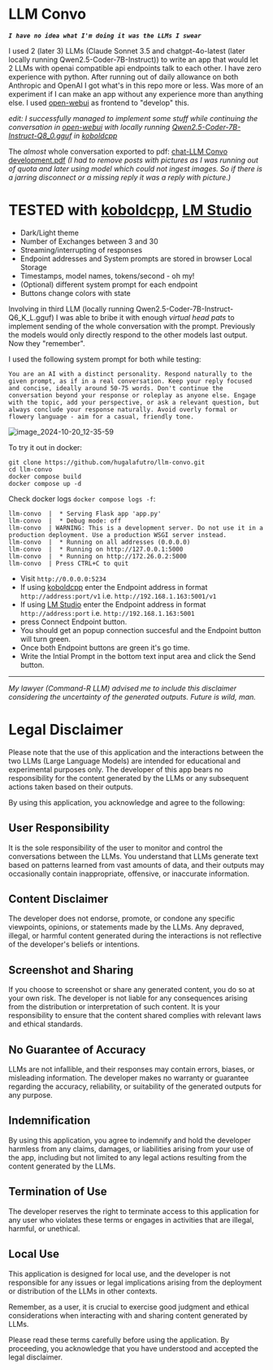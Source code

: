 # LLM Convo
***`I have no idea what I'm doing it was the LLMs I swear`***

I used 2 (later 3) LLMs (Claude Sonnet 3.5 and chatgpt-4o-latest (later locally running Qwen2.5-Coder-7B-Instruct)) to write an app that would let 2 LLMs with openai compatible api endpoints talk to each other. I have zero experience with python. After running out of daily allowance on both Anthropic and OpenAI I got what's in this repo more or less. Was more of an experiment if I can make an app without any experience more than anything else. I used [open-webui](https://github.com/open-webui/open-webui) as frontend to "develop" this.

_edit: I successfully managed to implement some stuff while continuing the conversation in [open-webui](https://github.com/open-webui/open-webui) with locally running [Qwen2.5-Coder-7B-Instruct-Q8_0.gguf](https://huggingface.co/bartowski/Qwen2.5-Coder-7B-Instruct-GGUF) in [koboldcpp](https://github.com/LostRuins/koboldcpp)_

The *almost* whole conversation exported to pdf: [chat-LLM Convo development.pdf](https://github.com/user-attachments/files/17450061/chat-LLM.Convo.development.pdf)
*(I had to remove posts with pictures as I was running out of quota and later using model which could not ingest images. So if there is a jarring disconnect or a missing reply it was a reply with picture.)*

# TESTED with [koboldcpp](https://github.com/LostRuins/koboldcpp), [LM Studio](https://github.com/lmstudio-ai)

- Dark/Light theme
- Number of Exchanges between 3 and 30
- Streaming/interrupting of responses
- Endpoint addresses and System prompts are stored in browser Local Storage
- Timestamps, model names, tokens/second - oh my!
- (Optional) different system prompt for each endpoint
- Buttons change colors with state

Involving in third LLM (locally running Qwen2.5-Coder-7B-Instruct-Q6_K_L.gguf) I was able to bribe it with enough *virtual head pats* to implement sending of the whole conversation with the prompt. Previously the models would only directly respond to the other models last output. Now they "remember".

I used the following system prompt for both while testing:
```
You are an AI with a distinct personality. Respond naturally to the given prompt, as if in a real conversation. Keep your reply focused and concise, ideally around 50-75 words. Don't continue the conversation beyond your response or roleplay as anyone else. Engage with the topic, add your perspective, or ask a relevant question, but always conclude your response naturally. Avoid overly formal or flowery language - aim for a casual, friendly tone.
```


![image_2024-10-20_12-35-59](https://github.com/user-attachments/assets/74b355ea-6613-4865-aebc-df419f36e5c2)




To try it out in docker:
```
git clone https://github.com/hugalafutro/llm-convo.git
cd llm-convo
docker compose build
docker compose up -d
```


Check docker logs `docker compose logs -f`:
```
llm-convo  |  * Serving Flask app 'app.py'
llm-convo  |  * Debug mode: off
llm-convo  | WARNING: This is a development server. Do not use it in a production deployment. Use a production WSGI server instead.
llm-convo  |  * Running on all addresses (0.0.0.0)
llm-convo  |  * Running on http://127.0.0.1:5000
llm-convo  |  * Running on http://172.26.0.2:5000
llm-convo  | Press CTRL+C to quit
```


- Visit `http://0.0.0.0:5234`
- If using [koboldcpp](https://github.com/LostRuins/koboldcpp) enter the Endpoint address in format `http://address:port/v1` i.e. `http://192.168.1.163:5001/v1`
- If using [LM Studio](https://github.com/lmstudio-ai) enter the Endpoint address in format `http://address:port` i.e. `http://192.168.1.163:5001`
- press Connect Endpoint button.
- You should get an popup connection succesful and the Endpoint button will turn green.
- Once both Endpoint buttons are green it's go time.
- Write the Intial Prompt in the bottom text input area and click the Send button.

---

*My lawyer (Command-R LLM) advised me to include this disclaimer considering the uncertainty of the generated outputs. Future is wild, man.*
# Legal Disclaimer

Please note that the use of this application and the interactions between the two LLMs (Large Language Models) are intended for educational and experimental purposes only. The developer of this app bears no responsibility for the content generated by the LLMs or any subsequent actions taken based on their outputs.

By using this application, you acknowledge and agree to the following:

## User Responsibility
It is the sole responsibility of the user to monitor and control the conversations between the LLMs. You understand that LLMs generate text based on patterns learned from vast amounts of data, and their outputs may occasionally contain inappropriate, offensive, or inaccurate information.

## Content Disclaimer
The developer does not endorse, promote, or condone any specific viewpoints, opinions, or statements made by the LLMs. Any depraved, illegal, or harmful content generated during the interactions is not reflective of the developer's beliefs or intentions.

## Screenshot and Sharing
If you choose to screenshot or share any generated content, you do so at your own risk. The developer is not liable for any consequences arising from the distribution or interpretation of such content. It is your responsibility to ensure that the content shared complies with relevant laws and ethical standards.

## No Guarantee of Accuracy
LLMs are not infallible, and their responses may contain errors, biases, or misleading information. The developer makes no warranty or guarantee regarding the accuracy, reliability, or suitability of the generated outputs for any purpose.

## Indemnification
By using this application, you agree to indemnify and hold the developer harmless from any claims, damages, or liabilities arising from your use of the app, including but not limited to any legal actions resulting from the content generated by the LLMs.

## Termination of Use
The developer reserves the right to terminate access to this application for any user who violates these terms or engages in activities that are illegal, harmful, or unethical.

## Local Use
This application is designed for local use, and the developer is not responsible for any issues or legal implications arising from the deployment or distribution of the LLMs in other contexts.

Remember, as a user, it is crucial to exercise good judgment and ethical considerations when interacting with and sharing content generated by LLMs.

Please read these terms carefully before using the application. By proceeding, you acknowledge that you have understood and accepted the legal disclaimer.

